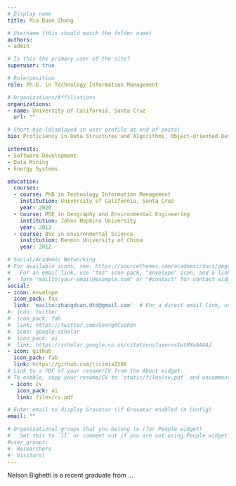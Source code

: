 ```yaml
---
# Display name
title: Mia Duan Zhang

# Username (this should match the folder name)
authors:
- admin

# Is this the primary user of the site?
superuser: true

# Role/position
role: Ph.D. in Technology Information Management

# Organizations/Affiliations
organizations:
- name: University of California, Santa Cruz
  url: ""

# Short bio (displayed in user profile at end of posts)
bio: Proficiency in Data Structures and Algorithms, Object-Oriented Design, Full-stack Web Application, and Android Application Development.

interests:
- Software Development
- Data Mining
- Energy Systems

education:
  courses:
  - course: PhD in Technology Information Management
    institution: University of California, Santa Cruz
    year: 2020
  - course: MSE in Geography and Environmental Engineering
    institution: Johns Hopkins University
    year: 2013
  - course: BSc in Environmental Science
    institution: Renmin University of China
    year: 2012

# Social/Academic Networking
# For available icons, see: https://sourcethemes.com/academic/docs/page-builder/#icons
#   For an email link, use "fas" icon pack, "envelope" icon, and a link in the
#   form "mailto:your-email@example.com" or "#contact" for contact widget.
social:
- icon: envelope
  icon_pack: fas
  link: 'mailto:zhangduan.dtd@gmail.com'  # For a direct email link, use "mailto:test@example.org".
#- icon: twitter
#  icon_pack: fab
#  link: https://twitter.com/GeorgeCushen
#- icon: google-scholar
#  icon_pack: ai
#  link: https://scholar.google.co.uk/citations?user=sIwtMXoAAAAJ
- icon: github
  icon_pack: fab
  link: https://github.com/cicimia2266
# Link to a PDF of your resume/CV from the About widget.
# To enable, copy your resume/CV to `static/files/cv.pdf` and uncomment the lines below.
 - icon: cv
   icon_pack: ai
   link: files/cv.pdf

# Enter email to display Gravatar (if Gravatar enabled in Config)
email: ""

# Organizational groups that you belong to (for People widget)
#   Set this to `[]` or comment out if you are not using People widget.
#user_groups:
#- Researchers
#- Visitors]
---
```


Nelson Bighetti is a recent graduate from ...
